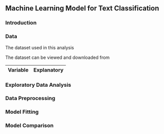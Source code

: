 ## Machine Learning Model for Text Classification

### Introduction

### Data

The dataset used in this analysis

The dataset can be viewed and downloaded from

|Variable|Explanatory|
|---|---|

### Exploratory Data Analysis

### Data Preprocessing

### Model Fitting

### Model Comparison
